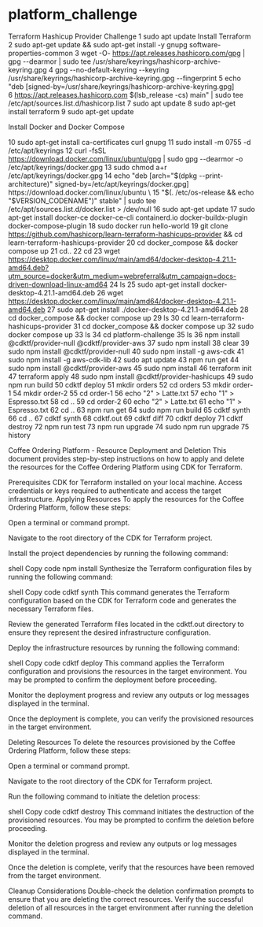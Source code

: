 # platform_challenge
Terraform Hashicup Provider Challenge
    1  sudo apt update
Install Terraform 
    2  sudo apt-get update && sudo apt-get install -y gnupg software-properties-common
    3  wget -O- https://apt.releases.hashicorp.com/gpg | gpg --dearmor | sudo tee /usr/share/keyrings/hashicorp-archive-keyring.gpg
    4  gpg --no-default-keyring --keyring /usr/share/keyrings/hashicorp-archive-keyring.gpg --fingerprint
    5  echo "deb [signed-by=/usr/share/keyrings/hashicorp-archive-keyring.gpg] \
    6  https://apt.releases.hashicorp.com $(lsb_release -cs) main" | sudo tee /etc/apt/sources.list.d/hashicorp.list
    7  sudo apt update
    8  sudo apt-get install terraform
    9  sudo apt-get update

Install Docker and Docker Compose
    
   10  sudo apt-get install ca-certificates curl gnupg
   11  sudo install -m 0755 -d /etc/apt/keyrings
   12  curl -fsSL https://download.docker.com/linux/ubuntu/gpg | sudo gpg --dearmor -o /etc/apt/keyrings/docker.gpg
   13  sudo chmod a+r /etc/apt/keyrings/docker.gpg
   14  echo   "deb [arch="$(dpkg --print-architecture)" signed-by=/etc/apt/keyrings/docker.gpg] https://download.docker.com/linux/ubuntu \
   15    "$(. /etc/os-release && echo "$VERSION_CODENAME")" stable" |   sudo tee /etc/apt/sources.list.d/docker.list > /dev/null
   16  sudo apt-get update
   17  sudo apt-get install docker-ce docker-ce-cli containerd.io docker-buildx-plugin docker-compose-plugin
   18  sudo docker run hello-world
   19  git clone https://github.com/hashicorp/learn-terraform-hashicups-provider && cd learn-terraform-hashicups-provider
   20  cd docker_compose && docker compose up
   21  cd..
   22  cd
   23  wget https://desktop.docker.com/linux/main/amd64/docker-desktop-4.21.1-amd64.deb?utm_source=docker&utm_medium=webreferral&utm_campaign=docs-driven-download-linux-amd64
   24  ls
   25  sudo apt-get install docker-desktop-4.21.1-amd64.deb
   26  wget https://desktop.docker.com/linux/main/amd64/docker-desktop-4.21.1-amd64.deb
   27  sudo apt-get install ./docker-desktop-4.21.1-amd64.deb
   28  cd docker_compose && docker compose up
   29  ls
   30  cd learn-terraform-hashicups-provider
   31  cd docker_compose && docker compose up
   32  sudo docker compose up
   33  ls
   34  cd platform-challenge
   35  ls
   36  npm install @cdktf/provider-null @cdktf/provider-aws
   37  sudo npm install
   38  clear
   39  sudo npm install @cdktf/provider-null
   40  sudo npm install -g aws-cdk
   41  sudo npm install -g aws-cdk-lib
   42  sudo apt update
   43  npm run get
   44  sudo npm install @cdktf/provider-aws
   45  sudo npm install
   46  terraform init
   47  terraform apply
   48  sudo npm install @cdktf/provider-hashicups
   49  sudo npm run build
   50  cdktf deploy
   51  mkdir orders 
   52  cd orders
   53  mkdir order-1
   54  mkdir order-2
   55  cd order-1
   56  echo "2" > Latte.txt
   57  echo "1" > Espresso.txt
   58  cd ..
   59  cd order-2
   60  echo "2" > Latte.txt
   61  echo "1" > Espresso.txt
   62  cd ..
   63  npm run get 
   64  sudo npm run build
   65  cdktf synth
   66  cd ..
   67  cdktf synth
   68  cdktf.out
   69  cdktf diff
   70  cdktf deploy
   71  cdktf destroy
   72  npm run test
   73  npm run upgrade
   74  sudo npm run upgrade
   75  history

Coffee Ordering Platform - Resource Deployment and Deletion
This document provides step-by-step instructions on how to apply and delete the resources for the Coffee Ordering Platform using CDK for Terraform.

Prerequisites
CDK for Terraform installed on your local machine.
Access credentials or keys required to authenticate and access the target infrastructure.
Applying Resources
To apply the resources for the Coffee Ordering Platform, follow these steps:

Open a terminal or command prompt.

Navigate to the root directory of the CDK for Terraform project.

Install the project dependencies by running the following command:

shell
Copy code
npm install
Synthesize the Terraform configuration files by running the following command:

shell
Copy code
cdktf synth
This command generates the Terraform configuration based on the CDK for Terraform code and generates the necessary Terraform files.

Review the generated Terraform files located in the cdktf.out directory to ensure they represent the desired infrastructure configuration.

Deploy the infrastructure resources by running the following command:

shell
Copy code
cdktf deploy
This command applies the Terraform configuration and provisions the resources in the target environment. You may be prompted to confirm the deployment before proceeding.

Monitor the deployment progress and review any outputs or log messages displayed in the terminal.

Once the deployment is complete, you can verify the provisioned resources in the target environment.

Deleting Resources
To delete the resources provisioned by the Coffee Ordering Platform, follow these steps:

Open a terminal or command prompt.

Navigate to the root directory of the CDK for Terraform project.

Run the following command to initiate the deletion process:

shell
Copy code
cdktf destroy
This command initiates the destruction of the provisioned resources. You may be prompted to confirm the deletion before proceeding.

Monitor the deletion progress and review any outputs or log messages displayed in the terminal.

Once the deletion is complete, verify that the resources have been removed from the target environment.

Cleanup Considerations
Double-check the deletion confirmation prompts to ensure that you are deleting the correct resources.
Verify the successful deletion of all resources in the target environment after running the deletion command.
